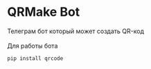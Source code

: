 # QRMake Bot
Телеграм бот который может создать QR-код<br><br>
Для работы бота
```
pip install qrcode
```
